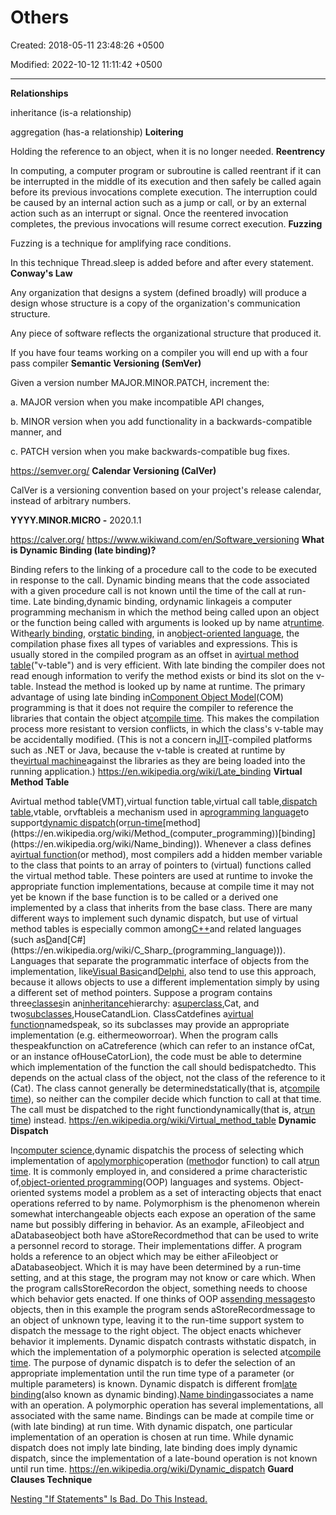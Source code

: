 # Others

Created: 2018-05-11 23:48:26 +0500

Modified: 2022-10-12 11:11:42 +0500

---

**Relationships**

inheritance (is-a relationship)

aggregation (has-a relationship)
**Loitering**

Holding the reference to an object, when it is no longer needed.
**Reentrency**

In computing, a computer program or subroutine is called reentrant if it can be interrupted in the middle of its execution and then safely be called again before its previous invocations complete execution. The interruption could be caused by an internal action such as a jump or call, or by an external action such as an interrupt or signal. Once the reentered invocation completes, the previous invocations will resume correct execution.
**Fuzzing**

Fuzzing is a technique for amplifying race conditions.

In this technique Thread.sleep is added before and after every statement.
**Conway's Law**

Any organization that designs a system (defined broadly) will produce a design whose structure is a copy of the organization's communication structure.

Any piece of software reflects the organizational structure that produced it.

If you have four teams working on a compiler you will end up with a four pass compiler
**Semantic Versioning (SemVer)**

Given a version number MAJOR.MINOR.PATCH, increment the:

a.  MAJOR version when you make incompatible API changes,

b.  MINOR version when you add functionality in a backwards-compatible manner, and

c.  PATCH version when you make backwards-compatible bug fixes.

<https://semver.org/>
**Calendar Versioning (CalVer)**

CalVer is a versioning convention based on your project's release calendar, instead of arbitrary numbers.

**YYYY.MINOR.MICRO -** 2020.1.1

<https://calver.org/>
<https://www.wikiwand.com/en/Software_versioning>
**What is Dynamic Binding (late binding)?**

Binding refers to the linking of a procedure call to the code to be executed in response to the call. Dynamic binding means that the code associated with a given procedure call is not known until the time of the call at run-time.
Late binding,dynamic binding, ordynamic linkageis a computer programming mechanism in which the method being called upon an object or the function being called with arguments is looked up by name at[runtime](https://en.wikipedia.org/wiki/Run_time_(program_lifecycle_phase)).
With[early binding](https://en.wikipedia.org/wiki/Early_binding), or[static binding](https://en.wikipedia.org/wiki/Static_binding), in an[object-oriented language](https://en.wikipedia.org/wiki/Object-oriented_programming), the compilation phase fixes all types of variables and expressions. This is usually stored in the compiled program as an offset in a[virtual method table](https://en.wikipedia.org/wiki/Virtual_method_table)("v-table") and is very efficient. With late binding the compiler does not read enough information to verify the method exists or bind its slot on the v-table. Instead the method is looked up by name at runtime.
The primary advantage of using late binding in[Component Object Model](https://en.wikipedia.org/wiki/Component_Object_Model)(COM) programming is that it does not require the compiler to reference the libraries that contain the object at[compile time](https://en.wikipedia.org/wiki/Compile_time). This makes the compilation process more resistant to version conflicts, in which the class's v-table may be accidentally modified. (This is not a concern in[JIT](https://en.wikipedia.org/wiki/Just-in-time_compilation)-compiled platforms such as .NET or Java, because the v-table is created at runtime by the[virtual machine](https://en.wikipedia.org/wiki/Virtual_machine)against the libraries as they are being loaded into the running application.)
<https://en.wikipedia.org/wiki/Late_binding>
**Virtual Method Table**

Avirtual method table(VMT),virtual function table,virtual call table,[dispatch table](https://en.wikipedia.org/wiki/Dispatch_table),vtable, orvftableis a mechanism used in a[programming language](https://en.wikipedia.org/wiki/Programming_language)to support[dynamic dispatch](https://en.wikipedia.org/wiki/Dynamic_dispatch)(or[run-time](https://en.wikipedia.org/wiki/Run_time_(program_lifecycle_phase))[method](https://en.wikipedia.org/wiki/Method_(computer_programming))[binding](https://en.wikipedia.org/wiki/Name_binding)).
Whenever a class defines a[virtual function](https://en.wikipedia.org/wiki/Virtual_function)(or method), most compilers add a hidden member variable to the class that points to an array of pointers to (virtual) functions called the virtual method table. These pointers are used at runtime to invoke the appropriate function implementations, because at compile time it may not yet be known if the base function is to be called or a derived one implemented by a class that inherits from the base class.
There are many different ways to implement such dynamic dispatch, but use of virtual method tables is especially common among[C++](https://en.wikipedia.org/wiki/C%2B%2B)and related languages (such as[D](https://en.wikipedia.org/wiki/D_(programming_language))and[C#](https://en.wikipedia.org/wiki/C_Sharp_(programming_language))). Languages that separate the programmatic interface of objects from the implementation, like[Visual Basic](https://en.wikipedia.org/wiki/Visual_Basic)and[Delphi](https://en.wikipedia.org/wiki/Object_Pascal), also tend to use this approach, because it allows objects to use a different implementation simply by using a different set of method pointers.
Suppose a program contains three[classes](https://en.wikipedia.org/wiki/Class_(computer_programming))in an[inheritance](https://en.wikipedia.org/wiki/Inheritance_(object-oriented_programming))hierarchy: a[superclass](https://en.wikipedia.org/wiki/Superclass_(computer_science)),Cat, and two[subclasses](https://en.wikipedia.org/wiki/Subclass_(computer_science)),HouseCatandLion. ClassCatdefines a[virtual function](https://en.wikipedia.org/wiki/Virtual_function)namedspeak, so its subclasses may provide an appropriate implementation (e.g. eithermeoworroar). When the program calls thespeakfunction on aCatreference (which can refer to an instance ofCat, or an instance ofHouseCatorLion), the code must be able to determine which implementation of the function the call should bedispatchedto. This depends on the actual class of the object, not the class of the reference to it (Cat). The class cannot generally be determinedstatically(that is, at[compile time](https://en.wikipedia.org/wiki/Compile_time)), so neither can the compiler decide which function to call at that time. The call must be dispatched to the right functiondynamically(that is, at[run time](https://en.wikipedia.org/wiki/Run_time_(program_lifecycle_phase))) instead.
<https://en.wikipedia.org/wiki/Virtual_method_table>
**Dynamic Dispatch**

In[computer science](https://en.wikipedia.org/wiki/Computer_science),dynamic dispatchis the process of selecting which implementation of a[polymorphic](https://en.wikipedia.org/wiki/Polymorphism_(computer_science))operation ([method](https://en.wikipedia.org/wiki/Method_(computer_programming))or function) to call at[run time](https://en.wikipedia.org/wiki/Run_time_(program_lifecycle_phase)). It is commonly employed in, and considered a prime characteristic of,[object-oriented programming](https://en.wikipedia.org/wiki/Object-oriented_programming)(OOP) languages and systems.
Object-oriented systems model a problem as a set of interacting objects that enact operations referred to by name. Polymorphism is the phenomenon wherein somewhat interchangeable objects each expose an operation of the same name but possibly differing in behavior. As an example, aFileobject and aDatabaseobject both have aStoreRecordmethod that can be used to write a personnel record to storage. Their implementations differ. A program holds a reference to an object which may be either aFileobject or aDatabaseobject. Which it is may have been determined by a run-time setting, and at this stage, the program may not know or care which. When the program callsStoreRecordon the object, something needs to choose which behavior gets enacted. If one thinks of OOP as[sending messages](https://en.wikipedia.org/wiki/Message_passing)to objects, then in this example the program sends aStoreRecordmessage to an object of unknown type, leaving it to the run-time support system to dispatch the message to the right object. The object enacts whichever behavior it implements.
Dynamic dispatch contrasts withstatic dispatch, in which the implementation of a polymorphic operation is selected at[compile time](https://en.wikipedia.org/wiki/Compile_time). The purpose of dynamic dispatch is to defer the selection of an appropriate implementation until the run time type of a parameter (or multiple parameters) is known.
Dynamic dispatch is different from[late binding](https://en.wikipedia.org/wiki/Late_binding)(also known as dynamic binding).[Name binding](https://en.wikipedia.org/wiki/Name_binding)associates a name with an operation. A polymorphic operation has several implementations, all associated with the same name. Bindings can be made at compile time or (with late binding) at run time. With dynamic dispatch, one particular implementation of an operation is chosen at run time. While dynamic dispatch does not imply late binding, late binding does imply dynamic dispatch, since the implementation of a late-bound operation is not known until run time.
<https://en.wikipedia.org/wiki/Dynamic_dispatch>
**Guard Clauses Technique**

[Nesting "If Statements" Is Bad. Do This Instead.](https://www.youtube.com/shorts/Zmx0Ou5TNJs)

